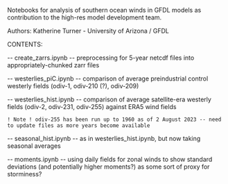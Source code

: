 Notebooks for analysis of southern ocean winds in GFDL models as contribution to the high-res model development team.

Authors: Katherine Turner - University of Arizona / GFDL

CONTENTS:

-- create_zarrs.ipynb -- preprocessing for 5-year netcdf files into appropriately-chunked zarr files

-- westerlies_piC.ipynb -- comparison of average preindustrial control westerly fields (odiv-1, odiv-210 (?), odiv-209)

-- westerlies_hist.ipynb -- comparison of average satellite-era westerly fields (odiv-2, odiv-231, odiv-255) against ERA5 wind fields

    ! Note ! odiv-255 has been run up to 1960 as of 2 August 2023 -- need to update files as more years become available

-- seasonal_hist.ipynb -- as in westerlies_hist.ipynb, but now taking seasonal averages

-- moments.ipynb -- using daily fields for zonal winds to show standard deviations (and potentially higher moments?) as some sort of proxy for storminess?
